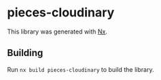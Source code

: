 # pieces-cloudinary

This library was generated with [Nx](https://nx.dev).

## Building

Run `nx build pieces-cloudinary` to build the library.
